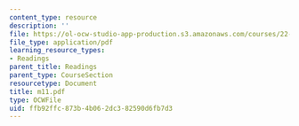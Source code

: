 ```yaml
---
content_type: resource
description: ''
file: https://ol-ocw-studio-app-production.s3.amazonaws.com/courses/22-314j-structural-mechanics-in-nuclear-power-technology-fall-2006/ffb92ffc873b4b062dc382590d6fb7d3_m11.pdf
file_type: application/pdf
learning_resource_types:
- Readings
parent_title: Readings
parent_type: CourseSection
resourcetype: Document
title: m11.pdf
type: OCWFile
uid: ffb92ffc-873b-4b06-2dc3-82590d6fb7d3
---
```

